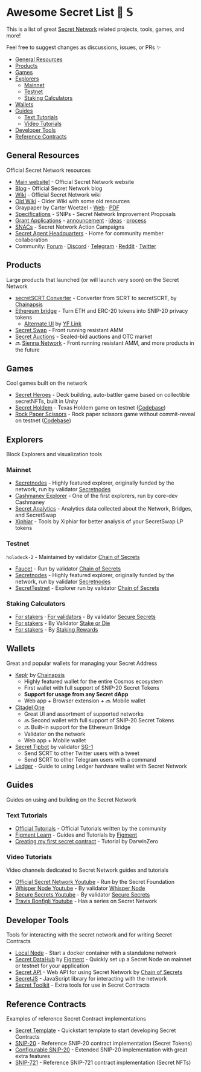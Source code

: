 # Awesome Secret List :shushing_face: 𝕊

This is a list of great [Secret Network](https://scrt.network) related projects, tools, games, and more!

Feel free to suggest changes as discussions, issues, or PRs :sparkles:

* [General Resources](#general-resources)
* [Products](#products)
* [Games](#games)
* [Explorers](#explorers)
    * [Mainnet](#mainnet)
    * [Testnet](#testnet)
    * [Staking Calculators](#staking-calculators)
* [Wallets](#wallets)
* [Guides](#Guides)
    * [Text Tutorials](#text-tutorials)
    * [Video Tutorials](#video-tutorials)
* [Developer Tools](#developer-tools)
* [Reference Contracts](#reference-contracts)

## General Resources

Official Secret Network resources

* [Main website!](https://scrt.network/) - Official Secret Network website
* [Blog](https://scrt.network/blog/) - Official Secret Network blog
* [Wiki](https://build.scrt.network/) - Official Secret Network wiki
* [Old Wiki](https://learn.scrt.network/) - Older Wiki with some old resources
* Graypaper by Carter Woetzel - [Web](https://scrt.network/graypaper) · [PDF](https://www.securesecrets.org/papers)
* [Specifications](https://github.com/SecretFoundation/SNIPs/) - SNIPs - Secret Network Improvement Proposals
* [Grant Applications](https://github.com/SecretFoundation/Grants/issues) -
    [announcement](https://scrt.network/blog/announcing-secret-network-grant-program) ·
    [ideas](https://scrt.network/grant-application-ideas) ·
    [process](https://scrt.network/grant-application-process)
* [SNACs](https://forum.scrt.network/t/open-discussion-snacs-secret-network-action-campaigns/3150) -
    Secret Network Action Campaigns
* [Secret Agent Headquarters](https://agents.scrt.network/) - Home for community member collaboration
* Community: [Forum](https://forum.scrt.network/) · [Discord](https://chat.scrt.network) · [Telegram](https://t.me/scrtCommunity) ·
  [Reddit](https://www.reddit.com/r/SecretNetwork/) · [Twitter](https://twitter.com/SecretNetwork)

## Products

Large products that launched (or will launch very soon) on the Secret Network

* [secretSCRT Converter](https://wallet.keplr.app/#/secret/secret-secret) - Converter from SCRT to secretSCRT, by [Chainapsis][chainapsis]
* [Ethereum bridge](https://bridge.scrt.network/) - Turn ETH and ERC-20 tokens into SNIP-20 privacy tokens
    * [Alternate UI](https://linkswap.app/#/scrt) by [YF Link][yflink]
* [Secret Swap](https://www.secretswap.io/) - Front running resistant AMM
* [Secret Auctions](https://auctions.scrt.network/) - Sealed-bid auctions and OTC market
* :soon: [Sienna Network](https://sienna.network/) - Front running resistant AMM, and more products in the future

## Games

Cool games built on the network

* [Secret Heroes](https://secrethero.es/) - Deck building, auto-battler game based on collectible secretNFTs, built in Unity
* [Secret Holdem](https://holdem.enigma.co/) - Texas Holdem game on testnet ([Codebase](https://github.com/enigmampc/SecretHoldEm/))
* [Rock Paper Scissors](https://testrps.lindlof.io/) - Rock paper scissors game without commit-reveal on testnet ([Codebase](https://github.com/lindlof/secret_rock_paper_scissors))

## Explorers

Block Explorers and visualization tools

### Mainnet
* [Secretnodes](https://secretnodes.com) - Highly featured explorer, originally funded by the network, run by validator [Secretnodes][secretnodes]
* [Cashmaney Explorer](https://explorer.cashmaney.com) - One of the first explorers, run by core-dev Cashmaney
* [Secret Analytics](https://secretanalytics.xyz/) - Analytics data collected about the Network, Bridges, and SecretSwap
* [Xiphiar](https://scrthost.xiphiar.com/) - Tools by Xiphiar for better analysis of your SecretSwap LP tokens

### Testnet
`holodeck-2` - Maintained by validator [Chain of Secrets][chainofsecrets]
* [Faucet](https://faucet.secrettestnet.io/) - Run by validator [Chain of Secrets][chainofsecrets]
* [Secretnodes](https://secretnodes.com/secret/chains/holodeck-2) - Highly featured explorer, originally funded by the network, run by validator [Secretnodes][secretnodes]
* [SecretTestnet](https://explorer.secrettestnet.io/) - Explorer run by validator [Chain of Secrets][chainofsecrets]

### Staking Calculators
* [For stakers](https://www.securesecrets.org/stakingcalculator) · 
    [For validators](https://www.securesecrets.org/validatorcalculator) -
    By validator [Secure Secrets][securesecrets]
* [For stakers](https://stakeordie.com/rewards-calculator) - By Validator [Stake or Die][stakeordie]
* [For stakers](https://www.stakingrewards.com/earn/secret-network) - By [Staking Rewards](https://www.stakingrewards.com)

## Wallets

Great and popular wallets for managing your Secret Address

* [Keplr](https://keplr.app) by [Chainapsis][chainapsis]
    * Highly featured wallet for the entire Cosmos ecosystem
    * First wallet with full support of SNIP-20 Secret Tokens
    * **Support for usage from any Secret dApp**
    * Web app + Browser extension + :soon: Mobile wallet
* [Citadel One][citadel]
    * Great UI and assortment of supported networks
    * :soon: Second wallet with full support of SNIP-20 Secret Tokens
    * :soon: Built-in support for the Ethereum Bridge
    * Validator on the network
    * Web app + Mobile wallet
* [Secret Tipbot](https://twitter.com/secret_tipbot) by validator [SG-1][sg-1]
    * Send SCRT to other Twitter users with a tweet
    * Send SCRT to other Telegram users with a command
* [Ledger](https://build.scrt.network/ledger-nano-s.html) - Guide to using Ledger hardware wallet with Secret Network 

## Guides

Guides on using and building on the Secret Network

### Text Tutorials

* [Official Tutorials](https://build.scrt.network/dev/tutorials.html) - Official Tutorials written by the community
* [Figment Learn](https://learn.figment.io/network-documentation/secret) - Guides and Tutorials by [Figment][figment]
* [Creating my first secret contract](https://darwinzero.medium.com/creating-my-first-secret-contract-on-secret-network-scrt-db0d04597051) -
    Tutorial by DarwinZero

### Video Tutorials

Video channels dedicated to Secret Network guides and tutorials

* [Official Secret Network Youtube](https://www.youtube.com/channel/UCZPqj7h7mzjwuSfw_UWxQPw/) - Run by the Secret Foundation
* [Whisper Node Youtube](https://www.youtube.com/channel/UChAbgpsMHT3ooZfWmjjUtKg/videos) - By validator [Whisper Node][whispernode]
* [Secure Secrets Youtube](https://www.youtube.com/c/SecureSecrets/videos) - By validator [Secure Secrets][securesecrets]
* [Travis Bonfigli Youtube](https://www.youtube.com/c/TravisBonfigli/) - Has a series on Secret Network

## Developer Tools

Tools for interacting with the secret network and for writing Secret Contracts

* [Local Node](https://hub.docker.com/r/enigmampc/secret-network-sw-dev) - Start a docker container with a standalone network
* [Secret DataHub](https://figment.io/datahub/secret-network/) by [Figment][figment] - Quickly set up a Secret Node on mainnet or testnet for your application
* [Secret API](https://secretapi.io/) - Web API for using Secret Network by [Chain of Secrets][chainofsecrets]
* [SecretJS](https://www.npmjs.com/package/secretjs) - JavaScript library for interacting with the network
* [Secret Toolkit](https://github.com/enigmampc/secret-toolkit) - Extra tools for use in Secret Contracts

## Reference Contracts

Examples of reference Secret Contract implementations

* [Secret Template](https://github.com/enigmampc/secret-template) - Quickstart template to start developing Secret Contracts
* [SNIP-20](https://github.com/enigmampc/snip20-reference-impl) - Reference SNIP-20 contract implementation (Secret Tokens)
* [Configurable SNIP-20](https://github.com/baedrik/configurable-snip20) - Extended SNIP-20 implementation with great extra features
* [SNIP-721](https://github.com/baedrik/snip721-reference-impl) - Reference SNIP-721 contract implementation (Secret NFTs)

<!-- contributor links -->
[chainapsis]: <https://chainapsis.com/>
[chainofsecrets]: <https://chainofsecrets.org/>
[citadel]: <https://citadel.one>
[figment]: <https://figment.io/>
[secretnodes]: <https://secretnodes.org>
[securesecrets]: <https://www.securesecrets.org>
[sg-1]: <https://sg-1.online/>
[stakeordie]: <https://stakeordie.com/>
[whispernode]: <https://www.whispernode.com/>
[yflink]: <https://yflink.io/>
